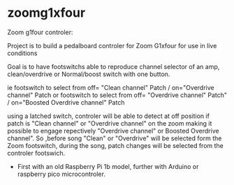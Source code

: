 # zoomg1xfour

Zoom g1four controler:

Project is to build a pedalboard controler for Zoom G1xfour for use in live conditions

Goal is to have footswitchs able to reproduce channel selector of an amp, clean/overdrive or Normal/boost switch with one button.

ie footswitch to select from off= "Clean channel" Patch / on="Overdrive channel" Patch
or footswitch to select from off= "Overdrive channel" Patch" / on="Boosted Overdrive channel" Patch

using a latched switch, controler will be able to detect at off position if patch is "Clean channel" or "Overdrive channel" on the zoom
making it possible to engage repectively "Overdrive channel" or Boosted Overdrive channel".
So ,before song "Clean" or "Overdrive" will be selected form the Zoom footswitch, during the song, patch changes will be selected from the controler footswich. 
 
 
- First with an old Raspberry Pi 1b model, further with Arduino or raspberry pico microcontroler.
